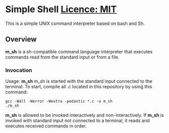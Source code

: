 # Simple Shell [Licence: MIT](https://github.com/kwamboka1/simple_shell/blob/main/LICENSE)

This is a simple UNIX command interpreter based on bash and Sh.
## Overview
**m_sh** is a sh-compatible command language interpreter that executes commands read from the standard input or from a file.
### Invocation
Usage: **m_sh** 
m_sh is started with the standard input connected to the terminal. To start, compile all .c located in this repository by using this command: 
```
gcc -Wall -Werror -Wextra -pedantic *.c -o m_sh
./m_sh
```
**m_sh** is allowed to be invoked interactively and non-interactively. If **m_sh** is invoked with standard input not connected to a terminal, it reads and executes received commands in order.



